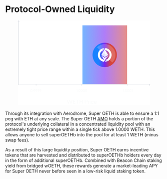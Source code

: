 # Protocol-Owned Liquidity

<figure><img src="../../.gitbook/assets/chart.png" alt=""><figcaption></figcaption></figure>

Through its integration with Aerodrome, Super OETH is able to ensure a 1:1 peg with ETH at any scale. The Super OETH [AMO](../../introduction/core-concepts/amo.md) holds a portion of the protocol's underlying collateral in a concentrated liquidity pool with an extremely tight price range within a single tick above 1.0000 WETH. This allows anyone to sell superOETHb into the pool for at least 1 WETH (minus swap fees).

As a result of this large liquidity position, Super OETH earns incentive tokens that are harvested and distributed to superOETHb holders every day in the form of additional superOETHb. Combined with Beacon Chain staking yield from bridged wOETH, these rewards generate a market-leading APY for Super OETH never before seen in a low-risk liquid staking token.
